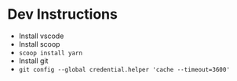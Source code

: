# Dev Instructions
- Install vscode
- Install scoop
- `scoop install yarn`
- Install git
- `git config --global credential.helper 'cache --timeout=3600'`
